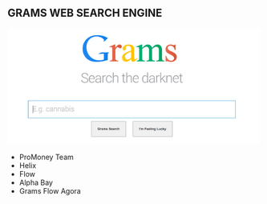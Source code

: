 ## GRAMS WEB SEARCH ENGINE

![./images/grams.png](./images/grams.png)

- ProMoney Team
- Helix
- Flow
- Alpha Bay
- Grams Flow Agora

